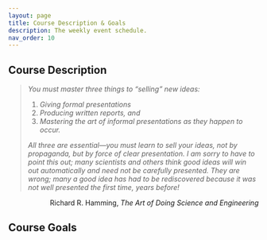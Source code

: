 ```yaml
---
layout: page
title: Course Description & Goals
description: The weekly event schedule.
nav_order: 10
---
```


## Course Description 

> _You must master three things to “selling” new ideas:_
> 
> 1. _Giving formal presentations_
> 2. _Producing written reports, and_
> 3. _Mastering the art of informal presentations as they happen to occur._
> 
> _All three are essential—you must learn to sell your ideas, not by propaganda, but by force of clear presentation. I am sorry to have to point this out; many scientists and others think good ideas will win out automatically and need not be carefully presented. They are wrong; many a good idea has had to be rediscovered because it was not well presented the first time, years before!_

<p style="text-align: right;">Richard R. Hamming, <i>The Art of Doing Science and Engineering</i></p>

## Course Goals